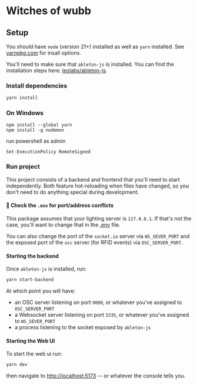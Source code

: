 # Witches of wubb

## Setup

You should have `node` (version 21+) installed as well as `yarn` installed. See [yarnpkg.com](https://classic.yarnpkg.com/lang/en/docs/install/#mac-stable) for insall options.

You'll need to make sure that `ableton-js` is installed. You can find the installation steps here: [leolabs/ableton-js](https://github.com/leolabs/ableton-js#prerequisites).

### Install dependencies

```bash
yarn install
```

### On Windows

```
npm install --global yarn
npm install -g nodemon
```

run powershell as admin

```
Set-ExecutionPolicy RemoteSigned
```

### Run project

This project consists of a backend and frontend that you'll need to start independently. Both feature hot-reloading when files have changed, so you don't need to do anything special during development.

#### 🚨 Check the `.env` for port/address conflicts

This package assumes that your lighting server is `127.0.0.1`. If that's not the case, you'll want to change that in the [.env](https://github.com/jonathan3692bf/witches-of-wubb/blob/main/.env) file.

You can also change the port of the `socket.io` server via `WS_SEVER_PORT` and the exposed port of the `osc` server (for RFID events) via `OSC_SERVER_PORT`.

#### Starting the backend

Once `ableton-js` is installed, run:

```bash
yarn start-backend
```

At which point you will have:

- an OSC server listening on port `9000`, or whatever you've assigned to `OSC_SERVER_PORT`
- a Websocket server listening on port `3335`, or whatever you've assigned to `WS_SEVER_PORT`
- a process listening to the socket exposed by `ableton-js`

#### Starting the Web UI

To start the web ui run:

```bash
yarn dev
```

then navigate to [http://localhost:5173](http://localhost:5173) -- or whatever the console tells you.
